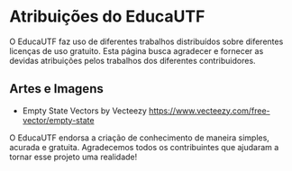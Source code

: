 # Atribuições do EducaUTF

O EducaUTF faz uso de diferentes trabalhos distribuídos sobre diferentes licenças de uso gratuito. Esta página busca agradecer e fornecer as devidas atribuições pelos trabalhos dos diferentes contribuidores.


## Artes e Imagens

* Empty State Vectors by Vecteezy <https://www.vecteezy.com/free-vector/empty-state>



O EducaUTF endorsa a criação de conhecimento de maneira simples, acurada e gratuita. Agradecemos todos os contribuintes que ajudaram a tornar esse projeto uma realidade!

